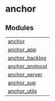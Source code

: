

# anchor #


## Modules ##


<table width="100%" border="0" summary="list of modules">
<tr><td><a href="http://github.com/lpgauth/anchor/blob/dev/doc/anchor.md" class="module">anchor</a></td></tr>
<tr><td><a href="http://github.com/lpgauth/anchor/blob/dev/doc/anchor_app.md" class="module">anchor_app</a></td></tr>
<tr><td><a href="http://github.com/lpgauth/anchor/blob/dev/doc/anchor_backlog.md" class="module">anchor_backlog</a></td></tr>
<tr><td><a href="http://github.com/lpgauth/anchor/blob/dev/doc/anchor_protocol.md" class="module">anchor_protocol</a></td></tr>
<tr><td><a href="http://github.com/lpgauth/anchor/blob/dev/doc/anchor_server.md" class="module">anchor_server</a></td></tr>
<tr><td><a href="http://github.com/lpgauth/anchor/blob/dev/doc/anchor_sup.md" class="module">anchor_sup</a></td></tr>
<tr><td><a href="http://github.com/lpgauth/anchor/blob/dev/doc/anchor_utils.md" class="module">anchor_utils</a></td></tr></table>

